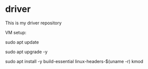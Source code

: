 # driver

This is my driver repository

VM setup:

sudo apt update

sudo apt upgrade -y

sudo apt install -y build-essential linux-headers-$(uname -r) kmod
